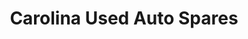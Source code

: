 ---
title: "Carolina Used Auto Spares"
url: /pretoria/carolina-used-auto-spares/
shop: car parts
---